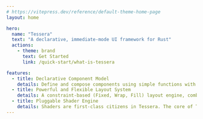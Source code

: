 ```yaml
---
# https://vitepress.dev/reference/default-theme-home-page
layout: home

hero:
  name: "Tessera"
  text: "A declarative, immediate-mode UI framework for Rust"
  actions:
    - theme: brand
      text: Get Started
      link: /quick-start/what-is-tessera

features:
  - title: Declarative Component Model
    details: Define and compose components using simple functions with the &#35;[tessera] macro, resulting in clean and intuitive code.
  - title: Powerful and Flexible Layout System
    details: A constraint-based (Fixed, Wrap, Fill) layout engine, combined with components like row and column (inspired by Jetpack Compose), makes it easy to implement responsive layouts from simple to complex.
  - title: Pluggable Shader Engine
    details: Shaders are first-class citizens in Tessera. The core of Tessera doesn't come with built-in drawing primitives like a "brush". Instead, it provides an easy-to-use WGPU rendering/compute pipeline plugin system, offering an experience closer to some game engines. 
---
```


